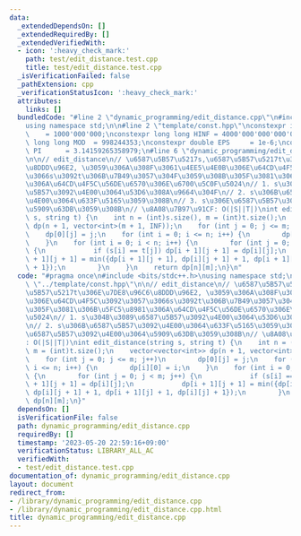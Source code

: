 ```yaml
---
data:
  _extendedDependsOn: []
  _extendedRequiredBy: []
  _extendedVerifiedWith:
  - icon: ':heavy_check_mark:'
    path: test/edit_distance.test.cpp
    title: test/edit_distance.test.cpp
  _isVerificationFailed: false
  _pathExtension: cpp
  _verificationStatusIcon: ':heavy_check_mark:'
  attributes:
    links: []
  bundledCode: "#line 2 \"dynamic_programming/edit_distance.cpp\"\n#include <bits/stdc++.h>\n\
    using namespace std;\n\n#line 2 \"template/const.hpp\"\nconstexpr int INF    \
    \    = 1000'000'000;\nconstexpr long long HINF = 4000'000'000'000'000'000;\nconstexpr\
    \ long long MOD  = 998244353;\nconstexpr double EPS     = 1e-6;\nconstexpr double\
    \ PI      = 3.14159265358979;\n#line 6 \"dynamic_programming/edit_distance.cpp\"\
    \n\n// edit_distance\n// \u6587\u5B57\u5217s,\u6587\u5B57\u5217t\u306E\u7DE8\u96C6\
    \u8DDD\u96E2, \u3059\u306A\u308F\u3061\u4EE5\u4E0B\u306E\u64CD\u4F5C\u3092\u3057\
    \u3066s\u3092t\u306B\u7B49\u3057\u304F\u3059\u308B\u305F\u3081\u306B\u5FC5\u8981\
    \u306A\u64CD\u4F5C\u56DE\u6570\u306E\u6700\u5C0F\u5024\n// 1. s\u304B\u3089\u6587\
    \u5B57\u3092\u4E00\u3064\u53D6\u308A\u9664\u304F\n// 2. s\u306B\u6587\u5B57\u3092\
    \u4E00\u3064\u633F\u5165\u3059\u308B\n// 3. s\u306E\u6587\u5B57\u3092\u4E00\u3064\
    \u5909\u63DB\u3059\u308B\n// \u8A08\u7B97\u91CF: O(|S||T|)\nint edit_distance(string\
    \ s, string t) {\n    int n = (int)s.size(), m = (int)t.size();\n    vector<vector<int>>\
    \ dp(n + 1, vector<int>(m + 1, INF));\n    for (int j = 0; j <= m; j++)\n    \
    \    dp[0][j] = j;\n    for (int i = 0; i <= n; i++) {\n        dp[i][0] = i;\n\
    \    }\n    for (int i = 0; i < n; i++) {\n        for (int j = 0; j < m; j++)\
    \ {\n            if (s[i] == t[j]) dp[i + 1][j + 1] = dp[i][j];\n            dp[i\
    \ + 1][j + 1] = min({dp[i + 1][j + 1], dp[i][j + 1] + 1, dp[i + 1][j] + 1, dp[i][j]\
    \ + 1});\n        }\n    }\n    return dp[n][m];\n}\n"
  code: "#pragma once\n#include <bits/stdc++.h>\nusing namespace std;\n\n#include\
    \ \"../template/const.hpp\"\n\n// edit_distance\n// \u6587\u5B57\u5217s,\u6587\
    \u5B57\u5217t\u306E\u7DE8\u96C6\u8DDD\u96E2, \u3059\u306A\u308F\u3061\u4EE5\u4E0B\
    \u306E\u64CD\u4F5C\u3092\u3057\u3066s\u3092t\u306B\u7B49\u3057\u304F\u3059\u308B\
    \u305F\u3081\u306B\u5FC5\u8981\u306A\u64CD\u4F5C\u56DE\u6570\u306E\u6700\u5C0F\
    \u5024\n// 1. s\u304B\u3089\u6587\u5B57\u3092\u4E00\u3064\u53D6\u308A\u9664\u304F\
    \n// 2. s\u306B\u6587\u5B57\u3092\u4E00\u3064\u633F\u5165\u3059\u308B\n// 3. s\u306E\
    \u6587\u5B57\u3092\u4E00\u3064\u5909\u63DB\u3059\u308B\n// \u8A08\u7B97\u91CF\
    : O(|S||T|)\nint edit_distance(string s, string t) {\n    int n = (int)s.size(),\
    \ m = (int)t.size();\n    vector<vector<int>> dp(n + 1, vector<int>(m + 1, INF));\n\
    \    for (int j = 0; j <= m; j++)\n        dp[0][j] = j;\n    for (int i = 0;\
    \ i <= n; i++) {\n        dp[i][0] = i;\n    }\n    for (int i = 0; i < n; i++)\
    \ {\n        for (int j = 0; j < m; j++) {\n            if (s[i] == t[j]) dp[i\
    \ + 1][j + 1] = dp[i][j];\n            dp[i + 1][j + 1] = min({dp[i + 1][j + 1],\
    \ dp[i][j + 1] + 1, dp[i + 1][j] + 1, dp[i][j] + 1});\n        }\n    }\n    return\
    \ dp[n][m];\n}"
  dependsOn: []
  isVerificationFile: false
  path: dynamic_programming/edit_distance.cpp
  requiredBy: []
  timestamp: '2023-05-20 22:59:16+09:00'
  verificationStatus: LIBRARY_ALL_AC
  verifiedWith:
  - test/edit_distance.test.cpp
documentation_of: dynamic_programming/edit_distance.cpp
layout: document
redirect_from:
- /library/dynamic_programming/edit_distance.cpp
- /library/dynamic_programming/edit_distance.cpp.html
title: dynamic_programming/edit_distance.cpp
---
```


